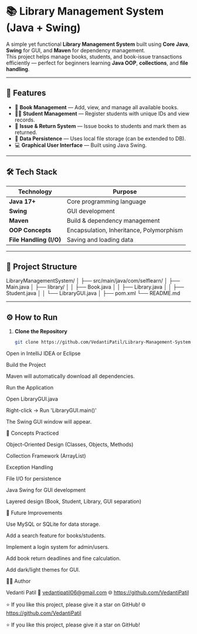 # 📚 Library Management System (Java + Swing)

A simple yet functional **Library Management System** built using **Core Java**, **Swing** for GUI, and **Maven** for dependency management.  
This project helps manage books, students, and book-issue transactions efficiently — perfect for beginners learning **Java OOP**, **collections**, and **file handling**.

---

## 🚀 Features

- 🧾 **Book Management** — Add, view, and manage all available books.
- 👩‍🎓 **Student Management** — Register students with unique IDs and view records.
- 🔄 **Issue & Return System** — Issue books to students and mark them as returned.
- 💾 **Data Persistence** — Uses local file storage (can be extended to DB).
- 💻 **Graphical User Interface** — Built using Java Swing.

---

## 🛠️ Tech Stack

| Technology | Purpose |
|-------------|----------|
| **Java 17+** | Core programming language |
| **Swing** | GUI development |
| **Maven** | Build & dependency management |
| **OOP Concepts** | Encapsulation, Inheritance, Polymorphism |
| **File Handling (I/O)** | Saving and loading data |

---

## 📂 Project Structure



LibraryManagementSystem/
│
├── src/main/java/com/selflearn/
│ ├── Main.java
│ ├── library/
│ │ ├── Book.java
│ │ ├── Library.java
│ │ ├── Student.java
│ │ └── LibraryGUI.java
│
├── pom.xml
└── README.md


---

## ⚙️ How to Run

1. **Clone the Repository**
   ```bash
   git clone https://github.com/VedantiPatil/Library-Management-System.git


Open in IntelliJ IDEA or Eclipse

Build the Project

Maven will automatically download all dependencies.

Run the Application

Open LibraryGUI.java

Right-click → Run 'LibraryGUI.main()'

The Swing GUI window will appear.

🧠 Concepts Practiced

Object-Oriented Design (Classes, Objects, Methods)

Collection Framework (ArrayList)

Exception Handling

File I/O for persistence

Java Swing for GUI development

Layered design (Book, Student, Library, GUI separation)

🔮 Future Improvements

Use MySQL or SQLite for data storage.

Add a search feature for books/students.

Implement a login system for admin/users.

Add book return deadlines and fine calculation.

Add dark/light themes for GUI.

👩‍💻 Author

Vedanti Patil
📧 vedantipatil06@gmail.com
🌐 https://github.com/VedantiPatil

⭐ If you like this project, please give it a star on GitHub!
🌐 https://github.com/VedantiPatil

⭐ If you like this project, please give it a star on GitHub!
